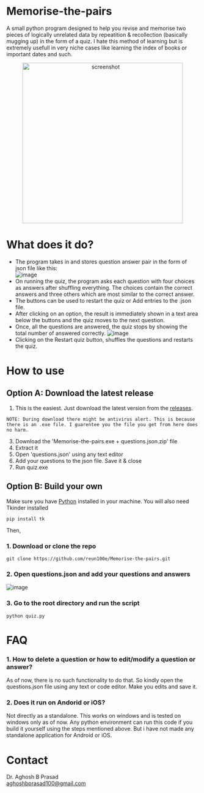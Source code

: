 # Memorise-the-pairs
A small python program designed to help you revise and memorise two pieces of logically unrelated data by repeatition &amp; recollection (basically mugging up) in the form of a quiz. I hate this method of learning but is extremely usefull in very niche cases like learning the index of books or important dates and such.

<p align="center">
    <img width="420" src="https://i.imgur.com/dMNoTgd.png" alt="screenshot">
</p>

# What does it do?
- The program takes in and stores question answer pair in the form of json file like this: <br>
 ![image](https://github.com/reun100e/Memorise-the-pairs/assets/47780896/bd93beed-af25-4f91-a554-5552f5695739)
- On running the quiz, the program asks each question with four choices as answers after shuffling everything. The choices contain the correct answers and three others which are most similar to the correct answer.
- The buttons can be used to restart the quiz or Add entries to the .json file.
- After clicking on an option, the result is immediately shown in a text area below the buttons and the quiz moves to the next question. <br>
- Once, all the questions are answered, the quiz stops by showing the total number of answered correctly.
 ![image](https://github.com/reun100e/Memorise-the-pairs/assets/47780896/5fe477f6-d39b-4652-aca5-819e749431d9)
- Clicking on the Restart quiz button, shuffles the questions and restarts the quiz.

# How to use
## Option A: Download the latest release
1. This is the easiest. Just download the latest version from the [releases](https://github.com/reun100e/Memorise-the-pairs/releases).
```
NOTE: During download there might be antivirus alert. This is because there is an .exe file. I guarentee you the file you get from here does no harm.
```
3. Download the 'Memorise-the-pairs.exe + questions.json.zip' file
4. Extract it
5. Open 'questions.json' using any text editor
6. Add your questions to the json file. Save it & close
7. Run quiz.exe

## Option B: Build your own
Make sure you have [Python](https://www.python.org/) installed in your machine. You will also need Tkinder installed
```
pip install tk
```
Then,
### 1. Download or clone the repo
```
git clone https://github.com/reun100e/Memorise-the-pairs.git
```
### 2. Open questions.json and add your questions and answers
![image](https://github.com/reun100e/Memorise-the-pairs/assets/47780896/bd93beed-af25-4f91-a554-5552f5695739)
### 3. Go to the root directory and run the script
```
python quiz.py
```

# FAQ
### 1. How to delete a question or how to edit/modify a question or answer?
As of now, there is no such functionality to do that. So kindly open the questions.json file using any text or code editor. Make you edits and save it.
### 2. Does it run on Andorid or iOS?
Not directly as a standalone. This works on windows and is tested on windows only as of now. Any python environment can run this code if you build it yourself using the steps mentioned above. But i have not made any standalone application for Android or iOS.

# Contact
Dr. Aghosh B Prasad <br>
aghoshbprasad100@gmail.com
